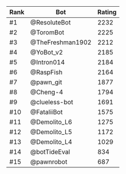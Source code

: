 Rank|Bot|Rating
---|---|---
#1|@ResoluteBot|2232
#2|@ToromBot|2225
#3|@TheFreshman1902|2212
#4|@YoBot_v2|2185
#5|@Intron014|2184
#6|@RaspFish|2164
#7|@pawn_git|1877
#8|@Cheng-4|1794
#9|@clueless-bot|1691
#10|@FataliiBot|1575
#11|@Demolito_L6|1275
#12|@Demolito_L5|1172
#13|@Demolito_L4|1029
#14|@botTideEval|834
#15|@pawnrobot|687

